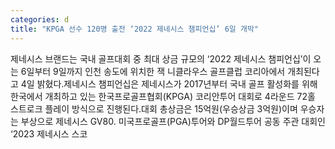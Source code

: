 ```yaml
---
categories: d
title: "KPGA 선수 120명 출전 ‘2022 제네시스 챔피언십’ 6일 개막"
---
```

제네시스 브랜드는 국내 골프대회 중 최대 상금 규모의 ‘2022 제네시스 챔피언십’이 오는 6일부터 9일까지 인천 송도에 위치한 잭 니클라우스 골프클럽 코리아에서 개최된다고 4일 밝혔다.제네시스 챔피언십은 제네시스가 2017년부터 국내 골프 활성화를 위해 한국에서 개최하고 있는 한국프로골프협회(KPGA) 코리안투어 대회로 4라운드 72홀 스트로크 플레이 방식으로 진행된다.대회 총상금은 15억원(우승상금 3억원)이며 우승자는 부상으로 제네시스 GV80. 미국프로골프(PGA)투어와 DP월드투어 공동 주관 대회인 ‘2023 제네시스 스코